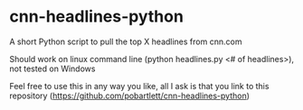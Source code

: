 # cnn-headlines-python
A short Python script to pull the top X headlines from cnn.com

Should work on linux command line (python headlines.py <# of headlines>), not tested on Windows

Feel free to use this in any way you like, all I ask is that you link to this repository (https://github.com/pobartlett/cnn-headlines-python)
